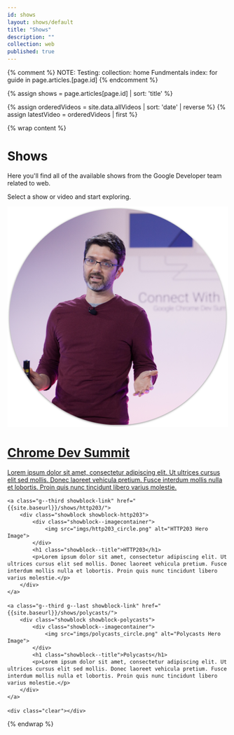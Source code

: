 ```yaml
---
id: shows
layout: shows/default
title: "Shows"
description: ""
collection: web
published: true
---
```

{% comment %}
NOTE: Testing: collection: home
Fundmentals index: for guide in page.articles.[page.id]
{% endcomment %}

{% assign shows = page.articles[page.id] | sort: 'title'  %}

{% assign orderedVideos = site.data.allVideos | sort: 'date' | reverse %}
{% assign latestVideo = orderedVideos | first %}

{% wrap content %}

# Shows

Here you'll find all of the available shows from
the Google Developer team related to web.

Select a show or video and start exploring.

<div class="showblock-container">
	<a class="g--third showblock-link" href="{{site.baseurl}}/shows/cds/">
		<div class="showblock showblock-cds">
			<div class="showblock--imagecontainer">
				<img src="imgs/cds_circle.png" alt="Chrome Dev Summit Hero Image">
			</div>
			<h1 class="showblock--title">Chrome Dev Summit</h1>
			<p>Lorem ipsum dolor sit amet, consectetur adipiscing elit. Ut ultrices cursus elit sed mollis. Donec laoreet vehicula pretium. Fusce interdum mollis nulla et lobortis. Proin quis nunc tincidunt libero varius molestie.</p>
		</div>
	</a>

	<a class="g--third showblock-link" href="{{site.baseurl}}/shows/http203/">
		<div class="showblock showblock-http203">
			<div class="showblock--imagecontainer">
				<img src="imgs/http203_circle.png" alt="HTTP203 Hero Image">
			</div>
			<h1 class="showblock--title">HTTP203</h1>
			<p>Lorem ipsum dolor sit amet, consectetur adipiscing elit. Ut ultrices cursus elit sed mollis. Donec laoreet vehicula pretium. Fusce interdum mollis nulla et lobortis. Proin quis nunc tincidunt libero varius molestie.</p>
		</div>
	</a>

	<a class="g--third g--last showblock-link" href="{{site.baseurl}}/shows/polycasts/">
		<div class="showblock showblock-polycasts">
			<div class="showblock--imagecontainer">
				<img src="imgs/polycasts_circle.png" alt="Polycasts Hero Image">
			</div>
			<h1 class="showblock--title">Polycasts</h1>
			<p>Lorem ipsum dolor sit amet, consectetur adipiscing elit. Ut ultrices cursus elit sed mollis. Donec laoreet vehicula pretium. Fusce interdum mollis nulla et lobortis. Proin quis nunc tincidunt libero varius molestie.</p>
		</div>
	</a>

	<div class="clear"></div>
</div>

{% endwrap %}

